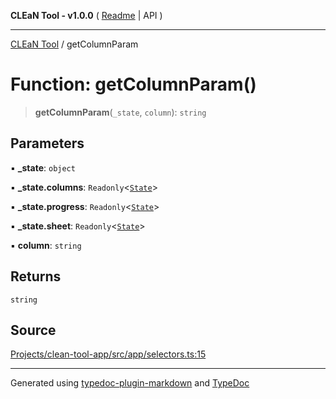 **CLEaN Tool - v1.0.0** ( [Readme](../README.md) \| API )

***

[CLEaN Tool](../exports.md) / getColumnParam

# Function: getColumnParam()

> **getColumnParam**(`_state`, `column`): `string`

## Parameters

▪ **\_state**: `object`

▪ **\_state.columns**: `Readonly`\<[`State`](../interfaces/State.md)\>

▪ **\_state.progress**: `Readonly`\<[`State`](../interfaces/State.md)\>

▪ **\_state.sheet**: `Readonly`\<[`State`](../interfaces/State.md)\>

▪ **column**: `string`

## Returns

`string`

## Source

[Projects/clean-tool-app/src/app/selectors.ts:15](https://github.com/yuckyh/clean-tool-app/)

***

Generated using [typedoc-plugin-markdown](https://www.npmjs.com/package/typedoc-plugin-markdown) and [TypeDoc](https://typedoc.org/)
